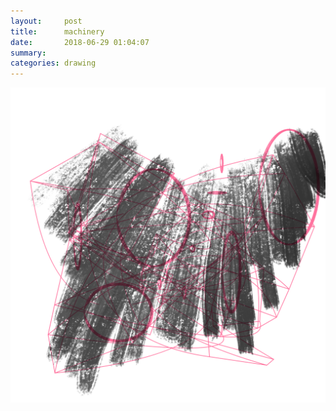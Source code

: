 ```yaml
---
layout:     post
title:      machinery
date:       2018-06-29 01:04:07
summary:    
categories: drawing
---
```

![machinery](/images/diary/machinery.png ".")

